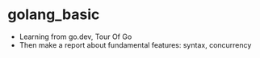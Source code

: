 # golang_basic
- Learning from go.dev, Tour Of Go
- Then make a report about fundamental features: syntax, concurrency

